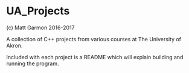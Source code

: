 # UA_Projects

(c) Matt Garmon 2016-2017

A collection of C++ projects from various courses at The University of Akron.

Included with each project is a README which will explain building and running the program.
